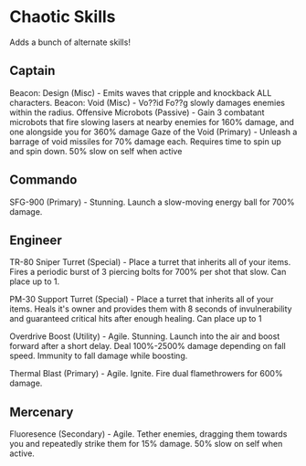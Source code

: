 # Chaotic Skills
Adds a bunch of alternate skills!

## Captain
Beacon: Design (Misc) - Emits waves that cripple and knockback ALL characters.
Beacon: Void (Misc) - Vo??id Fo??g slowly damages enemies within the radius.
Offensive Microbots (Passive) - Gain 3 combatant microbots that fire slowing lasers at nearby enemies for 160% damage, and one alongside you for 360% damage
Gaze of the Void (Primary) - Unleash a barrage of void missiles for 70% damage each. Requires time to spin up and spin down. 50% slow on self when active

## Commando
SFG-900 (Primary) - Stunning. Launch a slow-moving energy ball for 700% damage.

## Engineer
TR-80 Sniper Turret (Special) - Place a turret that inherits all of your items. Fires a periodic burst of 3 piercing bolts for 700% per shot that slow. Can place up to 1.

PM-30 Support Turret (Special) - Place a turret that inherits all of your items. Heals it's owner and provides them with 8 seconds of invulnerability and guaranteed critical hits after enough healing. Can place up to 1

Overdrive Boost (Utility) - Agile. Stunning. Launch into the air and boost forward after a short delay. Deal 100%-2500% damage depending on fall speed. Immunity to fall damage while boosting.

Thermal Blast (Primary) - Agile. Ignite. Fire dual flamethrowers for 600% damage.

## Mercenary
Fluoresence (Secondary) - Agile. Tether enemies, dragging them towards you and repeatedly strike them for 15% damage. 50% slow on self when active.
